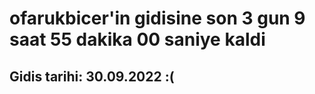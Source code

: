 # ofarukbicer'in gidisine son 3 gun 9 saat 55 dakika 00 saniye kaldi

## Gidis tarihi: 30.09.2022 :(